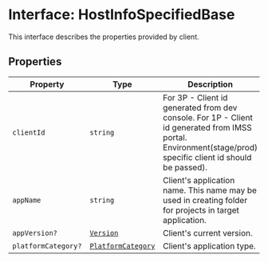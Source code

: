 # Interface: HostInfoSpecifiedBase

This interface describes the properties provided by client.

## Properties

| Property | Type | Description |
| ------ | ------ | ------ |
| `clientId` | `string` | For 3P - Client id generated from dev console. For 1P - Client id generated from IMSS portal. Environment(stage/prod) specific client id should be passed). |
| `appName` | `string` | Client's application name. This name may be used in creating folder for projects in target application. |
| `appVersion?` | [`Version`](../../version-types/interfaces/version.md) | Client's current version. |
| `platformCategory?` | [`PlatformCategory`](../enumerations/platform-category.md) | Client's application type. |

